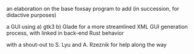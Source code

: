 an elaboration on the base foxsay program to add (in succession, for didactive purposes)

a GUI using
    a) gtk3
    b) Glade for a more streamlined XML GUI generation process, with linked in back-end Rust behavior

with a shout-out to S. Lyu and A. Rzeznik for help along the way
